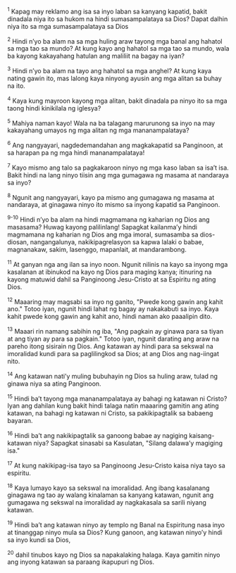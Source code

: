 <sup>1</sup>
Kapag may reklamo ang isa sa inyo laban sa kanyang kapatid, bakit dinadala niya ito sa hukom na hindi sumasampalataya sa Dios? Dapat dalhin niya ito sa mga sumasampalataya sa Dios 

<sup>2</sup>
Hindi nʼyo ba alam na sa mga huling araw tayong mga banal ang hahatol sa mga tao sa mundo? At kung kayo ang hahatol sa mga tao sa mundo, wala ba kayong kakayahang hatulan ang maliliit na bagay na iyan? 

<sup>3</sup>
Hindi nʼyo ba alam na tayo ang hahatol sa mga anghel? At kung kaya nating gawin ito, mas lalong kaya ninyong ayusin ang mga alitan sa buhay na ito. 

<sup>4</sup>
Kaya kung mayroon kayong mga alitan, bakit dinadala pa ninyo ito sa mga taong hindi kinikilala ng iglesya? 

<sup>5</sup>
Mahiya naman kayo! Wala na ba talagang marurunong sa inyo na may kakayahang umayos ng mga alitan ng mga mananampalataya? 

<sup>6</sup>
Ang nangyayari, nagdedemandahan ang magkakapatid sa Panginoon, at sa harapan pa ng mga hindi mananampalataya! 

<sup>7</sup>
Kayo mismo ang talo sa pagkakaroon ninyo ng mga kaso laban sa isaʼt isa. Bakit hindi na lang ninyo tiisin ang mga gumagawa ng masama at nandaraya sa inyo? 

<sup>8</sup>
Ngunit ang nangyayari, kayo pa mismo ang gumagawa ng masama at nandaraya, at ginagawa ninyo ito mismo sa inyong kapatid sa Panginoon.

<sup>9-10</sup>
Hindi nʼyo ba alam na hindi magmamana ng kaharian ng Dios ang masasama? Huwag kayong palilinlang! Sapagkat kailanmaʼy hindi magmamana ng kaharian ng Dios ang mga imoral, sumasamba sa dios-diosan, nangangalunya, nakikipagrelasyon sa kapwa lalaki o babae, magnanakaw, sakim, lasenggo, mapanlait, at mandarambong. 

<sup>11</sup>
At ganyan nga ang ilan sa inyo noon. Ngunit nilinis na kayo sa inyong mga kasalanan at ibinukod na kayo ng Dios para maging kanya; itinuring na kayong matuwid dahil sa Panginoong Jesu-Cristo at sa Espiritu ng ating Dios.

<sup>12</sup>
Maaaring may magsabi sa inyo ng ganito, "Pwede kong gawin ang kahit ano." Totoo iyan, ngunit hindi lahat ng bagay ay nakakabuti sa inyo. Kaya kahit pwede kong gawin ang kahit ano, hindi naman ako paaalipin dito. 

<sup>13</sup>
Maaari rin namang sabihin ng iba, "Ang pagkain ay ginawa para sa tiyan at ang tiyan ay para sa pagkain." Totoo iyan, ngunit darating ang araw na pareho itong sisirain ng Dios. Ang katawan ay hindi para sa sekswal na imoralidad kundi para sa paglilingkod sa Dios; at ang Dios ang nag-iingat nito. 

<sup>14</sup>
Ang katawan natiʼy muling bubuhayin ng Dios sa huling araw, tulad ng ginawa niya sa ating Panginoon. 

<sup>15</sup>
Hindi baʼt tayong mga mananampalataya ay bahagi ng katawan ni Cristo? Iyan ang dahilan kung bakit hindi talaga natin maaaring gamitin ang ating katawan, na bahagi ng katawan ni Cristo, sa pakikipagtalik sa babaeng bayaran. 

<sup>16</sup>
Hindi baʼt ang nakikipagtalik sa ganoong babae ay nagiging kaisang-katawan niya? Sapagkat sinasabi sa Kasulatan, "Silang dalawaʼy magiging isa." 

<sup>17</sup>
At kung nakikipag-isa tayo sa Panginoong Jesu-Cristo kaisa niya tayo sa espiritu. 

<sup>18</sup>
Kaya lumayo kayo sa sekswal na imoralidad. Ang ibang kasalanang ginagawa ng tao ay walang kinalaman sa kanyang katawan, ngunit ang gumagawa ng sekswal na imoralidad ay nagkakasala sa sarili niyang katawan. 

<sup>19</sup>
Hindi baʼt ang katawan ninyo ay templo ng Banal na Espiritung nasa inyo at tinanggap ninyo mula sa Dios? Kung ganoon, ang katawan ninyoʼy hindi sa inyo kundi sa Dios, 

<sup>20</sup>
dahil tinubos kayo ng Dios sa napakalaking halaga. Kaya gamitin ninyo ang inyong katawan sa paraang ikapupuri ng Dios.